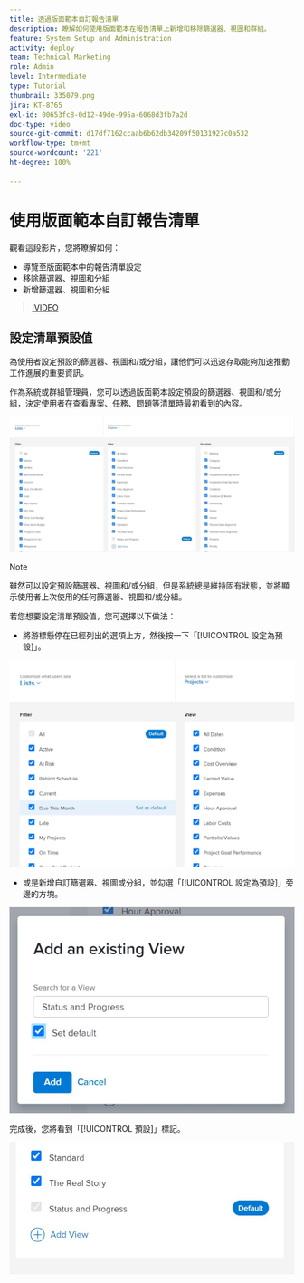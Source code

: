 ```yaml
---
title: 透過版面範本自訂報告清單
description: 瞭解如何使用版面範本在報告清單上新增和移除篩選器、視圖和群組。
feature: System Setup and Administration
activity: deploy
team: Technical Marketing
role: Admin
level: Intermediate
type: Tutorial
thumbnail: 335079.png
jira: KT-8765
exl-id: 00653fc8-0d12-49de-995a-6068d3fb7a2d
doc-type: video
source-git-commit: d17df7162ccaab6b62db34209f50131927c0a532
workflow-type: tm+mt
source-wordcount: '221'
ht-degree: 100%

---
```


# 使用版面範本自訂報告清單

觀看這段影片，您將瞭解如何：

* 導覽至版面範本中的報告清單設定
* 移除篩選器、視圖和分組
* 新增篩選器、視圖和分組

>[!VIDEO](https://video.tv.adobe.com/v/335079/?quality=12&learn=on&enablevpops)

## 設定清單預設值

為使用者設定預設的篩選器、視圖和/或分組，讓他們可以迅速存取能夠加速推動工作進展的重要資訊。

作為系統或群組管理員，您可以透過版面範本設定預設的篩選器、視圖和/或分組，決定使用者在查看專案、任務、問題等清單時最初看到的內容。

![版面範本「[!UICONTROL 清單]」視窗](assets/admin-fund-layout-template-default-lists-1-1.JPG)

>[!NOTE]
>
>雖然可以設定預設篩選器、視圖和/或分組，但是系統總是維持固有狀態，並將顯示使用者上次使用的任何篩選器、視圖和/或分組。


若您想要設定清單預設值，您可選擇以下做法：

* 將游標懸停在已經列出的選項上方，然後按一下「[!UICONTROL 設定為預設]」。

![版面範本「[!UICONTROL 清單]」視窗顯示「[!UICONTROL 設定為預設]」](assets/admin-fund-layout-template-default-lists-1-2.JPG)

* 或是新增自訂篩選器、視圖或分組，並勾選「[!UICONTROL 設定為預設]」旁邊的方塊。

![[!UICONTROL 新增一個現有視圖]視窗](assets/admin-fund-layout-template-default-lists-1-3.JPG)

完成後，您將看到「[!UICONTROL 預設]」標記。

![[!UICONTROL 預設]標記，位於清單選項旁](assets/admin-fund-layout-template-default-lists-1-4.JPG)
